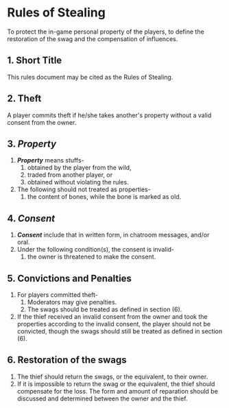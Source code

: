 # Rules of Stealing
To protect the in-game personal property of the players, to define the restoration of the swag and the compensation of influences.

## 1. Short Title
This rules document may be cited as the Rules of Stealing.

## 2. Theft
A player commits theft if he/she takes another's property without a valid consent from the owner.

## 3. ***Property***
1. ***Property*** means stuffs-
    1. obtained by the player from the wild,
    2. traded from another player, or
    3. obtained without violating the rules.
2. The following should not treated as properties-
    1. the content of bones, while the bone is marked as old.

## 4. ***Consent***
1. ***Consent*** include that in written form, in chatroom messages, and/or oral.
2. Under the following condition(s), the consent is invalid-
    1. the owner is threatened to make the consent.

## 5. Convictions and Penalties
1. For players committed theft-
    1. Moderators may give penalties.
    2. The swags should be treated as defined in section (6).
2. If the thief received an invalid consent from the owner and took the properties according to the invalid consent, the player should not be convicted, though the swags should still be treated as defined in section (6).

## 6. Restoration of the swags
1. The thief should return the swags, or the equivalent, to their owner.
2. If it is impossible to return the swag or the equivalent, the thief should compensate for the loss. The form and amount of reparation should be discussed and determined between the owner and the thief.
